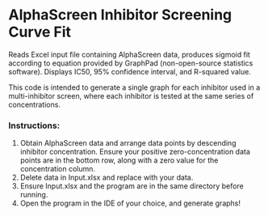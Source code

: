 # AlphaScreen Inhibitor Screening Curve Fit
Reads Excel input file containing AlphaScreen data, produces sigmoid fit according to equation provided by GraphPad (non-open-source statistics software). Displays IC50, 95% confidence interval, and R-squared value.

This code is intended to generate a single graph for each inhibitor used in a multi-inhibitor screen, where each inhibitor is tested at the same series of concentrations.

### Instructions:
1. Obtain AlphaScreen data and arrange data points by descending inhibitor concentration. Ensure your positive zero-concentration data points are in the bottom row, along with a zero value for the concentration column.
2. Delete data in Input.xlsx and replace with your data.
3. Ensure Input.xlsx and the program are in the same directory before running.
4. Open the program in the IDE of your choice, and generate graphs!
